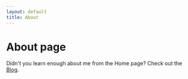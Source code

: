 ```yaml
---
layout: default
title: About
---
```

# About page
Didn't you learn enough about me from the Home page? Check out the <a href="/blog.html">Blog</a>.
